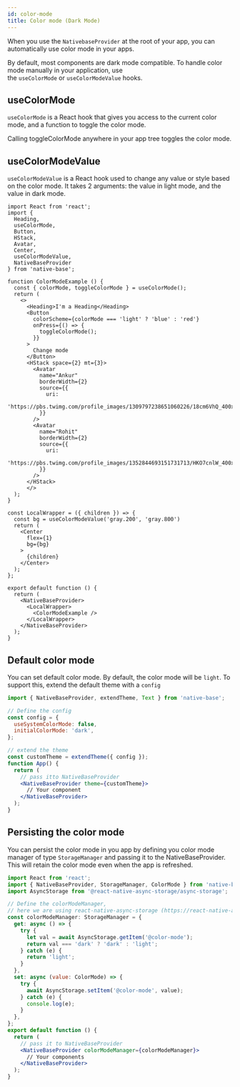 ```yaml
---
id: color-mode
title: Color mode (Dark Mode)
---
```


When you use the `NativebaseProvider` at the root of your app, you can automatically use color mode in your apps.

By default, most components are dark mode compatible. To handle color mode manually in your application, use the `useColorMode` or `useColorModeValue` hooks.

## **useColorMode**

`useColorMode` is a React hook that gives you access to the current color mode, and a function to toggle the color mode.

Calling toggleColorMode anywhere in your app tree toggles the color mode.

## **useColorModeValue**

`useColorModeValue` is a React hook used to change any value or style based on the color mode. It takes 2 arguments: the value in light mode, and the value in dark mode.

```SnackPlayer name=ColorMode%20Usage
import React from 'react';
import {
  Heading,
  useColorMode,
  Button,
  HStack,
  Avatar,
  Center,
  useColorModeValue,
  NativeBaseProvider
} from 'native-base';

function ColorModeExample () {
  const { colorMode, toggleColorMode } = useColorMode();
  return (
    <>
      <Heading>I'm a Heading</Heading>
      <Button
        colorScheme={colorMode === 'light' ? 'blue' : 'red'}
        onPress={() => {
          toggleColorMode();
        }}
      >
        Change mode
      </Button>
      <HStack space={2} mt={3}>
        <Avatar
          name="Ankur"
          borderWidth={2}
          source={{
            uri:
              'https://pbs.twimg.com/profile_images/1309797238651060226/18cm6VhQ_400x400.jpg',
          }}
        />
        <Avatar
          name="Rohit"
          borderWidth={2}
          source={{
            uri:
              'https://pbs.twimg.com/profile_images/1352844693151731713/HKO7cnlW_400x400.jpg',
          }}
        />
      </HStack>
      </>
  );
}

const LocalWrapper = ({ children }) => {
  const bg = useColorModeValue('gray.200', 'gray.800')
  return (
    <Center
      flex={1}
      bg={bg}
    >
      {children}
    </Center>
  );
};

export default function () {
  return (
    <NativeBaseProvider>
      <LocalWrapper>
        <ColorModeExample />
      </LocalWrapper>
    </NativeBaseProvider>
  );
}
```

## Default color mode

You can set default color mode. By default, the color mode will be `light`. To support this, extend the default theme with a `config`

```jsx
import { NativeBaseProvider, extendTheme, Text } from 'native-base';

// Define the config
const config = {
  useSystemColorMode: false,
  initialColorMode: 'dark',
};

// extend the theme
const customTheme = extendTheme({ config });
function App() {
  return (
    // pass itto NativeBaseProvider
    <NativeBaseProvider theme={customTheme}>
      // Your component
    </NativeBaseProvider>
  );
}
```

## Persisting the color mode

You can persist the color mode in you app by defining you color mode manager of type `StorageManager` and passing it to the NativeBaseProvider. This will retain the color mode even when the app is refreshed.

```jsx
import React from 'react';
import { NativeBaseProvider, StorageManager, ColorMode } from 'native-base';
import AsyncStorage from '@react-native-async-storage/async-storage';

// Define the colorModeManager,
// here we are using react-native-async-storage (https://react-native-async-storage.github.io/async-storage/)
const colorModeManager: StorageManager = {
  get: async () => {
    try {
      let val = await AsyncStorage.getItem('@color-mode');
      return val === 'dark' ? 'dark' : 'light';
    } catch (e) {
      return 'light';
    }
  },
  set: async (value: ColorMode) => {
    try {
      await AsyncStorage.setItem('@color-mode', value);
    } catch (e) {
      console.log(e);
    }
  },
};
export default function () {
  return (
    // pass it to NativeBaseProvider
    <NativeBaseProvider colorModeManager={colorModeManager}>
      // Your components
    </NativeBaseProvider>
  );
}
```
